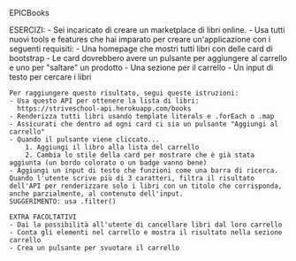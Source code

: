 EPICBooks

ESERCIZI:
    - Sei incaricato di creare un marketplace di libri online.
    - Usa tutti nuovi tools e features che hai imparato per creare un'applicazione con i seguenti requisiti:
        - Una homepage che mostri tutti libri con delle card di bootstrap
        - Le card dovrebbero avere un pulsante per aggiungere al carrello e uno per "saltare" un prodotto
        - Una sezione per il carrello
        - Un input di testo per cercare i libri
        
    Per raggiungere questo risultato, segui queste istruzioni:
    - Usa questo API per ottenere la lista di libri:
      https://striveschool-api.herokuapp.com/books
    - Renderizza tutti libri usando template literals e .forEach o .map
    - Assicurati che dentro ad ogni card ci sia un pulsante "Aggiungi al carrello"
    - Quando il pulsante viene cliccato...
        1. Aggiungi il libro alla lista del carrello
        2. Cambia lo stile della card per mostrare che è già stata aggiunta (un bordo colorato o un badge vanno bene)
    - Aggiungi un input di testo che funzioni come una barra di ricerca. Quando l'utente scrive più di 3 caratteri, filtra il risultato dell'API per renderizzare solo i libri con un titolo che corrisponda, anche parzialmente, al contenuto dell'input.
    SUGGERIMENTO: usa .filter()
    
    EXTRA FACOLTATIVI
    - Dai la possibilità all'utente di cancellare libri dal loro carrello
    - Conta gli elementi nel carrello e mostra il risultato nella sezione carrello
    - Crea un pulsante per svuotare il carrello